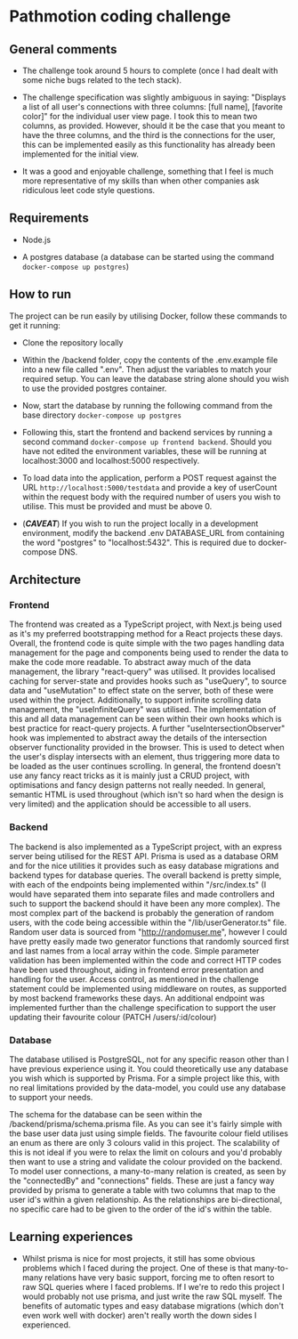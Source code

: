 
# Pathmotion coding challenge

  

## General comments

  

- The challenge took around 5 hours to complete (once I had dealt with some niche bugs related to the tech stack).

- The challenge specification was slightly ambiguous in saying: "Displays a list of all user's connections with three columns: [full name], [favorite color]" for the individual user view page. I took this to mean two columns, as provided. However, should it be the case that you meant to have the three columns, and the third is the connections for the user, this can be implemented easily as this functionality has already been implemented for the initial view.

- It was a good and enjoyable challenge, something that I feel is much more representative of my skills than when other companies ask ridiculous leet code style questions.

  

## Requirements

  

- Node.js

- A postgres database (a database can be started using the command `docker-compose up postgres`)

  

## How to run

  The project can be run easily by utilising Docker, follow these commands to get it running:

- Clone the repository locally
- Within the /backend folder, copy the contents of the .env.example file into a new file called ".env". Then adjust the variables to match your required setup. You can leave the database string alone should you wish to use the provided postgres container.
- Now, start the database by running the following command from the base directory `docker-compose up postgres`
- Following this, start the frontend and backend services by running a second command `docker-compose up frontend backend`. Should you have not edited the environment variables, these will be running at localhost:3000 and localhost:5000 respectively.
- To load data into the application, perform a POST request against the URL `http://localhost:5000/testdata` and provide a key of userCount within the request body with the required number of users you wish to utilise. This must be provided and must be above 0.

- (***CAVEAT***) If you wish to run the project locally in a development environment, modify the backend .env DATABASE_URL from containing the word "postgres" to "localhost:5432". This is required due to docker-compose DNS.



## Architecture

  

### Frontend

  

The frontend was created as a TypeScript project, with Next.js being used as it's my preferred bootstrapping method for a React projects these days. Overall, the frontend code is quite simple with the two pages handling data management for the page and components being used to render the data to make the code more readable. To abstract away much of the data management, the library "react-query" was utilised. It provides localised caching for server-state and provides hooks such as "useQuery", to source data and "useMutation" to effect state on the server, both of these were used within the project. Additionally, to support infinite scrolling data management, the "useInfiniteQuery" was utilised. The implementation of this and all data management can be seen within their own hooks which is best practice for react-query projects. A further "useIntersectionObserver" hook was implemented to abstract away the details of the intersection observer functionality provided in the browser. This is used to detect when the user's display intersects with an element, thus triggering more data to be loaded as the user continues scrolling. In general, the frontend doesn't use any fancy react tricks as it is mainly just a CRUD project, with optimisations and fancy design patterns not really needed. In general, semantic HTML is used throughout (which isn't so hard when the design is very limited) and the application should be accessible to all users.

  

### Backend

  

The backend is also implemented as a TypeScript project, with an express server being utilised for the REST API. Prisma is used as a database ORM and for the nice utilities it provides such as easy database migrations and backend types for database queries. The overall backend is pretty simple, with each of the endpoints being implemented within "/src/index.ts" (I would have separated them into separate files and made controllers and such to support the backend should it have been any more complex). The most complex part of the backend is probably the generation of random users, with the code being accessible within the "/lib/userGenerator.ts" file. Random user data is sourced from "http://randomuser.me", however I could have pretty easily made two generator functions that randomly sourced first and last names from a local array within the code. Simple parameter validation has been implemented within the code and correct HTTP codes have been used throughout, aiding in frontend error presentation and handling for the user. Access control, as mentioned in the challenge statement could be implemented using middleware on routes, as supported by most backend frameworks these days. An additional endpoint was implemented further than the challenge specification to support the user updating their favourite colour (PATCH /users/:id/colour)

  

### Database

  

The database utilised is PostgreSQL, not for any specific reason other than I have previous experience using it. You could theoretically use any database you wish which is supported by Prisma. For a simple project like this, with no real limitations provided by the data-model, you could use any database to support your needs.

  

The schema for the database can be seen within the /backend/prisma/schema.prisma file. As you can see it's fairly simple with the base user data just using simple fields. The favourite colour field utilises an enum as there are only 3 colours valid in this project. The scalability of this is not ideal if you were to relax the limit on colours and you'd probably then want to use a string and validate the colour provided on the backend. To model user connections, a many-to-many relation is created, as seen by the "connectedBy" and "connections" fields. These are just a fancy way provided by prisma to generate a table with two columns that map to the user id's within a given relationship. As the relationships are bi-directional, no specific care had to be given to the order of the id's within the table.

  

## Learning experiences

  

- Whilst prisma is nice for most projects, it still has some obvious problems which I faced during the project. One of these is that many-to-many relations have very basic support, forcing me to often resort to raw SQL queries where I faced problems. If I we're to redo this project I would probably not use prisma, and just write the raw SQL myself. The benefits of automatic types and easy database migrations (which don't even work well with docker) aren't really worth the down sides I experienced.


